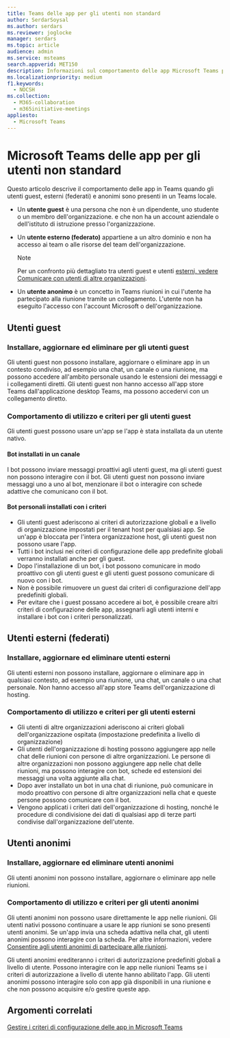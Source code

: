 ```yaml
---
title: Teams delle app per gli utenti non standard
author: SerdarSoysal
ms.author: serdars
ms.reviewer: joglocke
manager: serdars
ms.topic: article
audience: admin
ms.service: msteams
search.appverid: MET150
description: Informazioni sul comportamento delle app Microsoft Teams per gli utenti non standard.
ms.localizationpriority: medium
f1.keywords:
  - NOCSH
ms.collection:
  - M365-collaboration
  - m365initiative-meetings
appliesto:
  - Microsoft Teams
---
```


# <a name="microsoft-teams-apps-behavior-for-non-standard-users"></a>Microsoft Teams delle app per gli utenti non standard

Questo articolo descrive il comportamento delle app in Teams quando gli utenti guest, esterni (federati) e anonimi sono presenti in un Teams locale.

- Un **utente guest** è una persona che non è un dipendente, uno studente o un membro dell'organizzazione. e che non ha un account aziendale o dell'istituto di istruzione presso l'organizzazione.

- Un **utente esterno (federato)** appartiene a un altro dominio e non ha accesso ai team o alle risorse del team dell'organizzazione.

  > [!Note]
  > Per un confronto più dettagliato tra utenti guest e utenti [esterni, vedere Comunicare con utenti di altre organizzazioni](./communicate-with-users-from-other-organizations.md).

- Un **utente anonimo** è un concetto in Teams riunioni in cui l'utente ha partecipato alla riunione tramite un collegamento. L'utente non ha eseguito l'accesso con l'account Microsoft o dell'organizzazione.

## <a name="guest-users"></a>Utenti guest

### <a name="install-update-and-delete-for-guest-users"></a>Installare, aggiornare ed eliminare per gli utenti guest

Gli utenti guest non possono installare, aggiornare o eliminare app in un contesto condiviso, ad esempio una chat, un canale o una riunione, ma possono accedere all'ambito personale usando le estensioni dei messaggi e i collegamenti diretti. Gli utenti guest non hanno accesso all'app store Teams dall'applicazione desktop Teams, ma possono accedervi con un collegamento diretto.

### <a name="usage-behavior-and-policy-for-guest-users"></a>Comportamento di utilizzo e criteri per gli utenti guest

Gli utenti guest possono usare un'app se l'app è stata installata da un utente nativo.

#### <a name="bots-installed-to-a-channel"></a>Bot installati in un canale

I bot possono inviare messaggi proattivi agli utenti guest, ma gli utenti guest non possono interagire con il bot. Gli utenti guest non possono inviare messaggi uno a uno al bot, menzionare il bot o interagire con schede adattive che comunicano con il bot.

#### <a name="personal-bots-installed-with-policies"></a>Bot personali installati con i criteri

- Gli utenti guest aderiscono ai criteri di autorizzazione globali e a livello di organizzazione impostati per il tenant host per qualsiasi app. Se un'app è bloccata per l'intera organizzazione host, gli utenti guest non possono usare l'app.
- Tutti i bot inclusi nei criteri di configurazione delle app predefinite globali verranno installati anche per gli guest.
- Dopo l'installazione di un bot, i bot possono comunicare in modo proattivo con gli utenti guest e gli utenti guest possono comunicare di nuovo con i bot.
- Non è possibile rimuovere un guest dai criteri di configurazione dell'app predefiniti globali.
- Per evitare che i guest possano accedere ai bot, è possibile creare altri criteri di configurazione delle app, assegnarli agli utenti interni e installare i bot con i criteri personalizzati.

## <a name="external-federated-users"></a>Utenti esterni (federati)

### <a name="install-update-and-delete-for-external-users"></a>Installare, aggiornare ed eliminare utenti esterni

Gli utenti esterni non possono installare, aggiornare o eliminare app in qualsiasi contesto, ad esempio una riunione, una chat, un canale o una chat personale. Non hanno accesso all'app store Teams dell'organizzazione di hosting.

### <a name="usage-behavior-and-policy-for-external-users"></a>Comportamento di utilizzo e criteri per gli utenti esterni

- Gli utenti di altre organizzazioni aderiscono ai criteri globali dell'organizzazione ospitata (impostazione predefinita a livello di organizzazione)
- Gli utenti dell'organizzazione di hosting possono aggiungere app nelle chat delle riunioni con persone di altre organizzazioni. Le persone di altre organizzazioni non possono aggiungere app nelle chat delle riunioni, ma possono interagire con bot, schede ed estensioni dei messaggi una volta aggiunte alla chat.
- Dopo aver installato un bot in una chat di riunione, può comunicare in modo proattivo con persone di altre organizzazioni nella chat e queste persone possono comunicare con il bot.
- Vengono applicati i criteri dati dell'organizzazione di hosting, nonché le procedure di condivisione dei dati di qualsiasi app di terze parti condivise dall'organizzazione dell'utente.

## <a name="anonymous-users"></a>Utenti anonimi

### <a name="install-update-and-delete-for-anonymous-users"></a>Installare, aggiornare ed eliminare utenti anonimi

Gli utenti anonimi non possono installare, aggiornare o eliminare app nelle riunioni.

### <a name="usage-behavior-and-policy-for-anonymous-users"></a>Comportamento di utilizzo e criteri per gli utenti anonimi

Gli utenti anonimi non possono usare direttamente le app nelle riunioni. Gli utenti nativi possono continuare a usare le app riunioni se sono presenti utenti anonimi. Se un'app invia una scheda adattiva nella chat, gli utenti anonimi possono interagire con la scheda. Per altre informazioni, vedere [Consentire agli utenti anonimi di partecipare alle riunioni](meeting-settings-in-teams.md#allow-anonymous-users-to-join-meetings).

Gli utenti anonimi erediteranno i criteri di autorizzazione predefiniti globali a livello di utente. Possono interagire con le app nelle riunioni Teams se i criteri di autorizzazione a livello di utente hanno abilitato l'app. Gli utenti anonimi possono interagire solo con app già disponibili in una riunione e che non possono acquisire e/o gestire queste app.

## <a name="related-topics"></a>Argomenti correlati

[Gestire i criteri di configurazione delle app in Microsoft Teams](teams-app-setup-policies.md)
